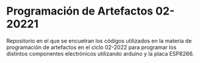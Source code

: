 # Programación de Artefactos 02-20221

Repositorio en el que se encuetran los códigos utilizados en la materia de programación de artefactos en el ciclo 02-2022 para programar los distintos componentes electrónicos utilizando arduino y la placa ESP8266.
